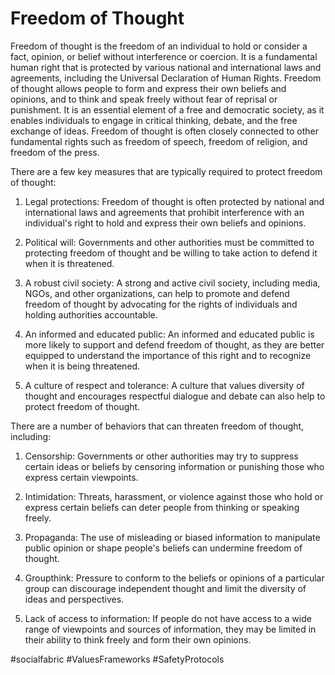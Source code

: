 # Freedom of Thought

Freedom of thought is the freedom of an individual to hold or consider a fact, opinion, or belief without interference or coercion. It is a fundamental human right that is protected by various national and international laws and agreements, including the Universal Declaration of Human Rights. Freedom of thought allows people to form and express their own beliefs and opinions, and to think and speak freely without fear of reprisal or punishment. It is an essential element of a free and democratic society, as it enables individuals to engage in critical thinking, debate, and the free exchange of ideas. Freedom of thought is often closely connected to other fundamental rights such as freedom of speech, freedom of religion, and freedom of the press.

There are a few key measures that are typically required to protect freedom of thought:

1.  Legal protections: Freedom of thought is often protected by national and international laws and agreements that prohibit interference with an individual's right to hold and express their own beliefs and opinions.
    
2.  Political will: Governments and other authorities must be committed to protecting freedom of thought and be willing to take action to defend it when it is threatened.
    
3.  A robust civil society: A strong and active civil society, including media, NGOs, and other organizations, can help to promote and defend freedom of thought by advocating for the rights of individuals and holding authorities accountable.
    
4.  An informed and educated public: An informed and educated public is more likely to support and defend freedom of thought, as they are better equipped to understand the importance of this right and to recognize when it is being threatened.
    
5.  A culture of respect and tolerance: A culture that values diversity of thought and encourages respectful dialogue and debate can also help to protect freedom of thought.

There are a number of behaviors that can threaten freedom of thought, including:

1.  Censorship: Governments or other authorities may try to suppress certain ideas or beliefs by censoring information or punishing those who express certain viewpoints.
    
2.  Intimidation: Threats, harassment, or violence against those who hold or express certain beliefs can deter people from thinking or speaking freely.
    
3.  Propaganda: The use of misleading or biased information to manipulate public opinion or shape people's beliefs can undermine freedom of thought.
    
4.  Groupthink: Pressure to conform to the beliefs or opinions of a particular group can discourage independent thought and limit the diversity of ideas and perspectives.
    
5.  Lack of access to information: If people do not have access to a wide range of viewpoints and sources of information, they may be limited in their ability to think freely and form their own opinions.


#socialfabric #ValuesFrameworks #SafetyProtocols